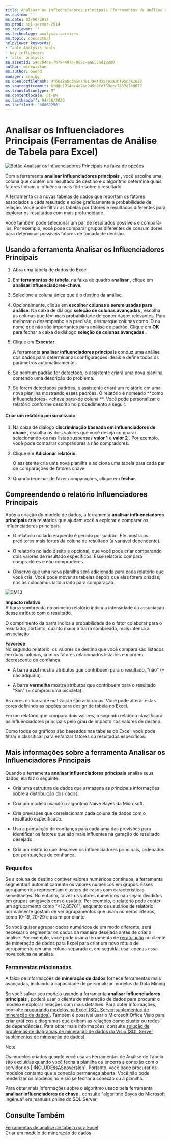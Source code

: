 ```yaml
---
title: Analisar os influenciadores principais (ferramentas de análise de tabela para Excel) | Microsoft Docs
ms.custom: ''
ms.date: 03/06/2017
ms.prod: sql-server-2014
ms.reviewer: ''
ms.technology: analysis-services
ms.topic: conceptual
helpviewer_keywords:
- Table Analysis tools
- key influencers
- factor analysis
ms.assetid: 54d7b4ce-7b79-407a-985c-aa655ad19280
author: minewiskan
ms.author: owend
manager: craigg
ms.openlocfilehash: df6622abc3a507d917aefd2a8a5a1bf9505a2622
ms.sourcegitcommit: 6fd8c1914de4c7ac24900fe388ecc7883c740077
ms.translationtype: MT
ms.contentlocale: pt-BR
ms.lasthandoff: 04/26/2020
ms.locfileid: "66062256"
---
```

# <a name="analyze-key-influencers-table-analysis-tools-for-excel"></a>Analisar os Influenciadores Principais (Ferramentas de Análise de Tabela para Excel)
  ![Botão Analisar os Influenciadores Principais na faixa de opções](media/tat-aki.gif "Botão Analisar os Influenciadores Principais na faixa de opções")  
  
 Com a ferramenta **analisar influenciadores principais** , você escolhe uma coluna que contém um resultado de destino e o algoritmo determina quais fatores tinham a influência mais forte sobre o resultado.  
  
 A ferramenta cria novas tabelas de dados que reportam os fatores associados a cada resultado e exibe graficamente a probabilidade de relação. Você pode filtrar as tabelas por fatores e resultados diferentes para explorar os resultados com mais profundidade.  
  
 Você também pode selecionar um par de resultados possíveis e compará-los. Por exemplo, você pode comparar grupos diferentes de consumidores para determinar possíveis fatores de tomada de decisão.  
  
## <a name="using-the-analyze-key-influencers-tool"></a>Usando a ferramenta Analisar os Influenciadores Principais  
  
1.  Abra uma tabela de dados do Excel.  
  
2.  Em **ferramentas de tabela**, na faixa de quadro **analisar** , clique em **analisar influenciadores-chave.**  
  
3.  Selecione a coluna única que é o destino da análise.  
  
4.  Opcionalmente, clique em **escolher colunas a serem usadas para análise**. Na caixa de diálogo **seleção de colunas avançadas** , escolha as colunas que têm mais probabilidade de conter dados relevantes. Para melhorar o desempenho e a precisão, desmarque colunas como ID ou nome que não são importantes para análise de padrão. Clique em **OK** para fechar a caixa de diálogo **seleção de colunas avançadas** .  
  
5.  Clique em **Executar**.  
  
     A ferramenta **analisar influenciadores principais** conduz uma análise dos dados para determinar as configurações ideais e define todos os parâmetros automaticamente.  
  
6.  Se nenhum padrão for detectado, o assistente criará uma nova planilha contendo uma descrição do problema.  
  
7.  Se forem detectados padrões, o assistente criará um relatório em uma nova planilha mostrando esses padrões. O relatório é nomeado **como influenciadores- \<chave para>de coluna **. Você pode personalizar o relatório conforme descrito no procedimento a seguir.  
  
#### <a name="create-a-custom-report"></a>Criar um relatório personalizado  
  
1.  Na caixa de diálogo **discriminação baseada em influenciadores de chave** , escolha os dois valores que você deseja comparar selecionando-os nas listas suspensas **valor 1** e **valor 2** . Por exemplo, você pode comparar compradores a não compradores.  
  
2.  Clique em **Adicionar relatório**.  
  
     O assistente cria uma nova planilha e adiciona uma tabela para cada par de comparações de fatores chave.  
  
3.  Quando terminar de fazer comparações, clique em **fechar**.  
  
## <a name="understanding-the-key-influencers-report"></a>Compreendendo o relatório Influenciadores Principais  
 Após a criação do modelo de dados, a ferramenta **analisar influenciadores principais** cria relatórios que ajudam você a explorar e comparar os influenciadores principais.  
  
-   O relatório no lado esquerdo é gerado por padrão. Ele mostra os preditores mais fortes da coluna de resultado (a variável dependente).  
  
-   O relatório no lado direito é opcional, que você pode criar comparando dois valores de resultado específicos. Esse relatório compara compradores e não compradores.  
  
-   Observe que uma nova planilha será adicionada para cada relatório que você cria. Você pode mover as tabelas depois que elas forem criadas; nós as colocamos lado a lado para comparação.  
  
 ![DM13](media/dm13-tat-aki-report.gif "DM13")  
  
 **Impacto relativo**  
 A barra sombreada no primeiro relatório indica a intensidade da associação desse atributo com o resultado.  
  
 O comprimento da barra indica a probabilidade de o fator colaborar para o resultado; portanto, quanto maior a barra sombreada, mais intensa a associação.  
  
 **Favorece**  
 No segundo relatório, os valores de destino que você compara são listados em duas colunas, com os fatores relacionados listados em ordem decrescente de confiança.  
  
-   A barra **azul** mostra atributos que contribuem para o resultado, "não" (= não adquiriu).  
  
-   A barra **vermelha** mostra atributos que contribuem para o resultado "Sim" (= comprou uma bicicleta).  
  
 As cores na barra de matização são arbitrárias. Você pode alterar estas cores definindo as opções para design de tabela no Excel.  
  
 Em um relatório que compara dois valores, o segundo relatório classificará os influenciadores principais pelo grau de impacto nos valores de destino.  
  
 Como todos os gráficos são baseados nas tabelas do Excel, você pode filtrar e classificar para enfatizar fatores ou resultados específicos.  
  
## <a name="more-about-the-analyze-key-influencers-tool"></a>Mais informações sobre a ferramenta Analisar os Influenciadores Principais  
 Quando a ferramenta **analisar influenciadores principais** analisa seus dados, ela faz o seguinte:  
  
-   Cria uma estrutura de dados que armazena as principais informações sobre a distribuição dos dados.  
  
-   Cria um modelo usando o algoritmo Naïve Bayes da Microsoft.  
  
-   Cria previsões que correlacionam cada coluna de dados com o resultado especificado.  
  
-   Usa a pontuação de confiança para cada uma das previsões para identificar os fatores que são mais influentes na geração do resultado desejado.  
  
-   Cria um relatório que descreve os influenciadores principais, ordenados por pontuações de confiança.  
  
### <a name="requirements"></a>Requisitos  
 Se a coluna de destino contiver valores numéricos contínuos, a ferramenta segmentará automaticamente os valores numéricos em grupos. Esses agrupamentos representam clusters de casos com características semelhantes. No entanto, talvez os valores numéricos não sejam divididos em grupos amigáveis com o usuário. Por exemplo, o relatório pode conter um agrupamento como "\<12,85701", enquanto os usuários de relatório normalmente gostam de ver agrupamentos que usam números inteiros, como 10-19, 20-29 e assim por diante.  
  
 Se você quiser agrupar dados numéricos de um modo diferente, será necessário segmentar os dados da maneira desejada antes de criar a análise. Por exemplo, você pode usar a ferramenta de [rerotulação](relabel-sql-server-data-mining-add-ins.md) no cliente de mineração de dados para Excel para criar um novo rótulo de agrupamento em uma coluna separada e, em seguida, usar apenas essa nova coluna na análise.  
  
### <a name="related-tools"></a>Ferramentas relacionadas  
 A faixa de informações de **mineração de dados** fornece ferramentas mais avançadas, incluindo a capacidade de personalizar modelos de Data Mining  
  
 Se você salvar seu modelo usando a ferramenta **analisar influenciadores principais** , poderá usar o cliente de mineração de dados para procurar o modelo e explorar relações com mais detalhes. Para obter informações, consulte [procurando modelos no Excel &#40;SQL Server suplementos de mineração de dados&#41;](browsing-models-in-excel-sql-server-data-mining-add-ins.md). Também é possível usar o Microsoft Office Visio para criar gráficos e diagramas que exibem as relações como cluster ou redes de dependências. Para obter mais informações, consulte [solução de problemas de diagramas de mineração de dados do Visio &#40;SQL Server suplementos de mineração de dados&#41;](troubleshooting-visio-data-mining-diagrams-sql-server-data-mining-add-ins.md).  
  
> [!NOTE]  
>  Os modelos criados quando você usa as Ferramentas de Análise de Tabela são excluídas quando você fecha a planilha ou encerra a conexão com o servidor do [!INCLUDE[ssASnoversion](../includes/ssasnoversion-md.md)]. Portanto, você pode procurar os modelos contanto que a conexão permaneça aberta. Você não pode renderizar os modelos no Visio se fechar a conexão ou a planilha.  
  
 Para obter mais informações sobre o algoritmo usado pela ferramenta **analisar influenciadores de chave** , consulte "algoritmo Bayes do Microsoft ingênua" em manuais online do SQL Server.  
  
## <a name="see-also"></a>Consulte Também  
 [Ferramentas de análise de tabela para Excel](table-analysis-tools-for-excel.md)   
 [Criar um modelo de mineração de dados](creating-a-data-mining-model.md)  
  
  
